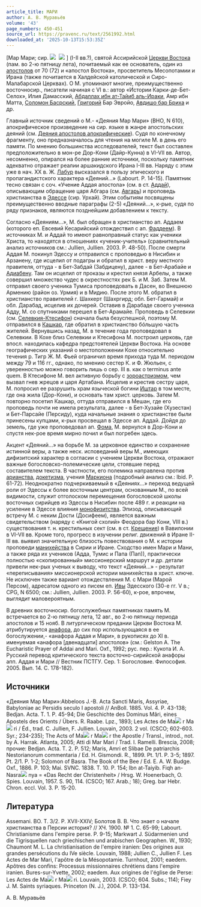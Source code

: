 ```yaml
---
article_title: МАРИ
author: А. В. Муравьёв
volume: '43'
page_numbers: 450-451
source_url: https://pravenc.ru/text/2561992.html
downloaded_at: '2025-10-13T15:53:35Z'
---
```


[Мар Мари; сир. ![](https://pravenc.ru/char/26094/Zx81Ag/image.png)  ![](https://pravenc.ru/char/26094/Zx82g/image.png) ] (I-II вв.?), святой Ассирийской [Церкви Востока](<https://pravenc.ru/text/Церковь Востока.html>) (пам. во 2-ю пятницу лета), почитаемый как ее основатель, один из [апостолов](https://pravenc.ru/text/АПОСТОЛЫ.html) от 70 (72) и «апостол Востока», просветитель Месопотамии и Ирана (также почитается в Халдейской католической и Сиро-Малабарской Церквах). О М. упоминают многие, преимущественно восточносир., писатели начиная с VI в.: автор «Истории Карки-де-Бет-Селох», Илия Дамасский, [Абдаллах ибн ат-Тайиб аль-Ираки](<https://pravenc.ru/text/Абдаллах ибн ат-Тайиб аль-Ираки.html>), Амр ибн Матта, [Соломон Басрский](<https://pravenc.ru/text/Соломон Басрский.html>),  [Григорий](https://pravenc.ru/text/Григорий.html) Бар Эвройо, [Авдишо бар Бриха](<https://pravenc.ru/text/Авдишо бар Бриха.html>) и др.

Главный источник сведений о М.- «Деяния Мар Мари» (BHO, N 610), апокрифическое произведение на сир. языке в жанре апостольских деяний (см. [Деяния апостолов апокрифические](<https://pravenc.ru/text/Деяния апостолов апокрифические.html>)). Судя по конечному фрагменту, оно предназначалось для чтения на могиле М. в день его памяти. По мнению большинства исследователей, текст был составлен предположительно в мон-ре Дор-Кони (Дайр-Кунна) в VI-VII вв. Автор, несомненно, опирался на более ранние источники, поскольку памятник адекватно отражает реалии аршакидского Ирана I-III вв. Наряду с этим уже в нач. XX в. Ж. [Лабур](https://pravenc.ru/text/Лабур.html) высказался в пользу эпического и пропагандистского характера «Деяний...» (Labourt. P. 14-15). Памятник тесно связан с соч. «Учение Аддая апостола» (см. в ст. [Аддай](https://pravenc.ru/text/Аддай.html)), описывающим обращение царя Абгара (см. [Авгарь](https://pravenc.ru/text/Авгарь.html)) и проповедь христианства в [Эдессе](https://pravenc.ru/text/Эдессе.html) (сир. Урхай). Этим событиям посвящены преимущественно вводные параграфы (2-5) «Деяний...», к-рые, судя по ряду признаков, являются позднейшим добавлением к тексту.

Согласно «Деяниям...», М. был обращен в христианство ап. Аддаем (которого еп. Евсевий Кесарийский отождествил с ап. [Фаддеем](https://pravenc.ru/text/Фаддеем.html)). В источниках М. и Аддай то имеют равноправный статус как ученики Христа, то находятся в отношениях «ученик-учитель» (сравнительный анализ источников см.: Jullien, Jullien. 2003. P. 48-50). После смерти Аддая М. покинул Эдессу и отправился с проповедью в Нисибин и Арзанену, где исцелил от подагры и обратил в христ. веру местного правителя, оттуда - в Бет-Забдай (Забдицену), далее - в Бет-Арабайе и [Адиабену](https://pravenc.ru/text/Адиабену.html). Там он исцелил от проказы и крестил князя Арбелы, а также совершил множество чудес в окрестностях рек Б. и М. Заб. Затем М. отправил своего ученика Тумиса проповедовать в Дасен, во Внешнюю Армению (район оз. Урмия) и в Мидию. После этого М. обратил в христианство правителей г. Шахкерт (Шахргирд; обл. Бет-Гармай) и обл. Дарабад, исцелив их дочерей. Оставив в Дарабаде своего ученика Адду, М. со спутниками перешел в Бет-Арамайе. Проповедь в Селевкии (см. [Селевкия-Ктесифон](https://pravenc.ru/text/Селевкия-Ктесифон.html)) сначала была безуспешной, поэтому М. отправился в [Кашкар](https://pravenc.ru/text/Кашкар.html), где обратил в христианство бóльшую часть жителей. Вернувшись назад, М. в течение года проповедовал в Селевкии. В Кохе близ Селевкии и Ктесифона М. построил церковь, где впосл. находилась кафедра предстоятелей Церкви Востока. На основе географических указаний о местоположении Кохе относительно течения р. Тигр Ж. М. Фьей ограничил время прихода туда М. периодом между 79 и 116 гг., однако, по мнению сестер К. и Ф. Жюльен, с уверенностью можно говорить лишь о сер. III в. как о terminus ante quem. В Ктесифоне М. вел активную борьбу с [зороастризмом](https://pravenc.ru/text/зороастризмом.html), чем вызвал гнев жрецов и царя Артабана. Исцелив и крестив сестру царя, М. попросил ее разрушить храм языческой богини [Иштар](https://pravenc.ru/text/Иштар.html) в том месте, где она жила (Дор-Кони), и основать там христ. церковь. Затем М. повторно посетил Кашкар, оттуда отправился в Мешан, где его проповедь почти не имела результата, далее - в Бет-Хузайе (Хузестан) и Бет-Парсайе (Персиду), куда начальные знания о христианстве были принесены купцами, к-рых просвещал в Эдессе ап. Аддай. Дойдя до земель, где уже проповедовал ап. [Фома](https://pravenc.ru/text/Фома.html), М. вернулся в Дор-Кони и спустя нек-рое время мирно почил и был погребен здесь.

Акцент «Деяний...» на борьбе М. за церковное единство и сохранение истинной веры, а также неск. исповеданий веры М., имеющих дифизитский характер в согласии с учением Церкви Востока, отражают важные богословско-полемические цели, стоявшие перед составителем текста. В частности, его полемика направлена против [арианства](https://pravenc.ru/text/Арианство.html),  [докетизма](https://pravenc.ru/text/докетизм.html), учения [Маркиона](https://pravenc.ru/text/Маркион.html) (подробный анализ см.: Ibid. P. 61-72). Неоднократно подчеркиваемый в «Деяниях...» переход ведущей роли от Эдессы к более восточным центрам, основанным М., по всей видимости, служит отголоском перемещения богословской школы восточных сирийцев из Эдессы в Нисибин после 489 г. и реакции на усиление в Эдессе влияния [монофизитства](https://pravenc.ru/text/Монофизитство.html). Эпизод, описывающий встречу М. с неким Дости (Досифеем), является важным свидетельством (наряду с «Книгой схолий» Феодора бар Кони, VIII в.) существования т. н. крестильных сект (см. в ст. [Крещение](https://pravenc.ru/text/Крещение.html)) в Вавилонии в VI-VII вв. Кроме того, прогресс в изучении религ. движений в Иране II-III вв. выявил значительную близость повествования о М. к истории проповеди [манихейства](https://pravenc.ru/text/манихейства.html) в Сирии и Иране. Сходство имен Мари и Мани, а также ряда их учеников (Адда, Тумис и Папа (Пап)), практически полностью «скопированный» миссионерский маршрут и др. детали привели нек-рых ученых к выводу, что текст «Деяний...» - результат «переписывания» миссионерской истории манихейства в христ. ключе. Не исключен также вариант отождествления М. с Мари (Марой Персом), адресатом одного из писем еп. [Ивы](https://pravenc.ru/text/Ива.html) Эдесского (30-е гг. V в.; CPG, N 6500; см.: Jullien, Jullien. 2003. P. 56-60), к-рое, впрочем, выглядит маловероятным.

В древних восточносир. богослужебных памятниках память М. встречается во 2-ю пятницу лета, 12 авг., во 2-ю пятницу периода апостолов и 15 нояб. В литургическом предании Церкви Востока М. атрибутируется [анафора](https://pravenc.ru/text/анафора.html), до сих пор использующаяся в ее богослужении,- «анафора Аддая и Мари», в рукописях до XI в. именуемая «анафора [двенадцати] апостолов» (см.: Gelston A. The Eucharistic Prayer of Addai and Mari. Oxf., 1992; рус. пер.: Кукота И. А. Русский перевод критического текста восточно-сирийской анафоры апп. Аддая и Мари // Вестник ПСТГУ. Сер. 1: Богословие. Философия. 2005. Вып. 14. С. 178-182).

## Источники

«Деяния Мар Мари»:Abbeloos J.-B. Acta Sancti Maris, Assyriae, Babyloniae ac Persidis seculo I apostoli // AnBoll. 1885. Vol. 4. P. 43-138; Bedjan. Acta. T. 1. P. 45-94; Die Geschichte des Dominus Mâri, eines Apostels des Orients / Übers. R. Raabe. Lpz., 1893; Les Actes de Ma![](https://pravenc.ru/char/26150/x5cx5c/image.png) r Ma![](https://pravenc.ru/char/26150/x5cx5c/image.png) ri / Éd., trad. C. Jullien, F. Jullien. Louvain, 2003. 2 vol. (CSCO; 602-603. Syr.; 234-235); The Acts of Ma![](https://pravenc.ru/char/26150/x5cx5c/image.png) r Ma![](https://pravenc.ru/char/26150/x5cx5c/image.png) r the Apostle / Transl., introd., not. by A. Harrak. Atlanta, 2005; Atti di Mar Mari / Trad. I. Ramelli. Brescia, 2008; прочие: Bedjan. Acta. T. 2. P. 512; Maris, Amri et Slibae De patriarchis Nestorianorum commentaria / Ed. H. Gismondi. R., 1899. Pt. 1/1. P. 3-5; 1897. Pt. 2/1. P. 1-2; Solomon of Basra. The Book of the Bee / Ed. E. A. W. Budge. Oxf., 1886. P. 103; Mai. SVNC. 1838. T. 10. P. 154; Ibn at-Taiyib. Fiqh an-Nasra![](https://pravenc.ru/char/26150/x5cx5c/image.png) nya = «Das Recht der Christenheit» / Hrsg. W. Hoenerbach, O. Spies. Louvain, 1957. S. 90, 114. (CSCO; 167. Arab.; 18); Greg. bar Hebr. Chron. eccl. Vol. 3. P. 15-20.

## Литература

Assemani. BO. T. 3/2. P. XVII-XXIV; Болотов В. В. Что знает о начале христианства в Персии история? // ХЧ. 1900. № 1. С. 65-99; Labourt. Christianisme dans l'empire perse. P. 9-15; Markwart J. Südarmenien und die Tigrisquellen nach griechischen und arabischen Geographen. W., 1930; Chaumont M. L. La christianisation de l'empire iranien: Des origines aux grandes persécutions du IVe siècle. Louvain, 1988; Jullien C., Jullien F. Les Actes de Mar Mari, l'apôtre de la Mésopotamie. Turnhout, 2001; eaedem. Apôtres des confins: Processus missionnaires chrétiens dans l'empire iranien. Bures-sur-Yvette, 2002; eaedem. Aux origines de l'église de Perse: Les Actes de Ma![](https://pravenc.ru/char/26150/x5cx5c/image.png) r Ma![](https://pravenc.ru/char/26150/x5cx5c/image.png) ri. Louvain, 2003. (CSCO; 604. Subs.; 114); Fiey J. M. Saints syriaques. Princeton (N. J.), 2004. P. 133-134.

А. В. Муравьёв
